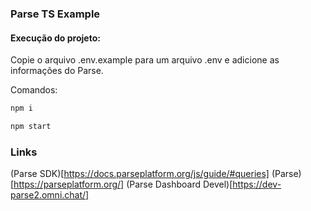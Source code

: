 ### Parse TS Example

#### Execução do projeto:

Copie o arquivo .env.example para um arquivo .env e adicione as informações
do Parse.

Comandos:

```bash
npm i

npm start
```
### Links
(Parse SDK)[https://docs.parseplatform.org/js/guide/#queries]
(Parse)[https://parseplatform.org/]
(Parse Dashboard Devel)[https://dev-parse2.omni.chat/]
